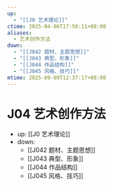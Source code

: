 ```yaml
---
up:
  - "[[J0 艺术理论]]"
ctime: 2025-04-06T17:50:11+08:00
aliases:
  - 艺术创作方法
down:
  - "[[J042 题材、主题思想]]"
  - "[[J043 典型、形象]]"
  - "[[J044 作品结构]]"
  - "[[J045 风格、技巧]]"
mtime: 2025-09-09T12:37:17+08:00
---
```


# J04 艺术创作方法

- up: [[J0 艺术理论]]
- down:	
	- [[J042 题材、主题思想]]
	- [[J043 典型、形象]]
	- [[J044 作品结构]]
	- [[J045 风格、技巧]]
	
